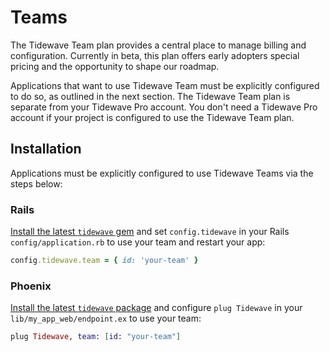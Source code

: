 # Teams

The Tidewave Team plan provides a central place to manage billing and configuration. Currently in beta, this plan offers early adopters special pricing and the opportunity to shape our roadmap.

Applications that want to use Tidewave Team must be explicitly configured to do so, as outlined in the next section. The Tidewave Team plan is separate from your Tidewave Pro account. You don't need a Tidewave Pro account if your project is configured to use the Tidewave Team plan.

## Installation

Applications must be explicitly configured to use Tidewave Teams via the steps below:

<!-- tabs-open -->

### Rails

[Install the latest `tidewave` gem](https://github.com/tidewave-ai/tidewave_rails)
and set `config.tidewave` in your Rails `config/application.rb` to use your team
and restart your app:

```ruby
config.tidewave.team = { id: 'your-team' }
```

### Phoenix

[Install the latest `tidewave` package](https://github.com/tidewave-ai/tidewave_phoenix)
and configure `plug Tidewave` in your `lib/my_app_web/endpoint.ex` to use your team:

```elixir
plug Tidewave, team: [id: "your-team"]
```

<!-- tabs-close -->